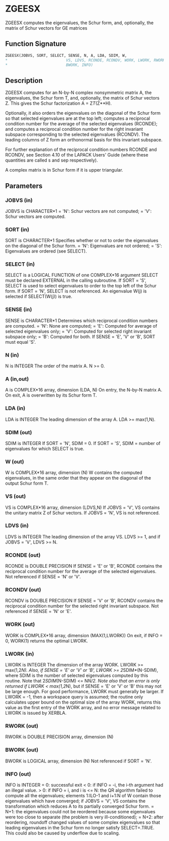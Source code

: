 # ZGEESX

ZGEESX computes the eigenvalues, the Schur form, and, optionally, the matrix of Schur vectors for GE matrices

## Function Signature

```fortran
ZGEESX(JOBVS, SORT, SELECT, SENSE, N, A, LDA, SDIM, W,
*                          VS, LDVS, RCONDE, RCONDV, WORK, LWORK, RWORK,
*                          BWORK, INFO)
```

## Description


 ZGEESX computes for an N-by-N complex nonsymmetric matrix A, the
 eigenvalues, the Schur form T, and, optionally, the matrix of Schur
 vectors Z.  This gives the Schur factorization A = Z*T*(Z**H).

 Optionally, it also orders the eigenvalues on the diagonal of the
 Schur form so that selected eigenvalues are at the top left;
 computes a reciprocal condition number for the average of the
 selected eigenvalues (RCONDE); and computes a reciprocal condition
 number for the right invariant subspace corresponding to the
 selected eigenvalues (RCONDV).  The leading columns of Z form an
 orthonormal basis for this invariant subspace.

 For further explanation of the reciprocal condition numbers RCONDE
 and RCONDV, see Section 4.10 of the LAPACK Users' Guide (where
 these quantities are called s and sep respectively).

 A complex matrix is in Schur form if it is upper triangular.

## Parameters

### JOBVS (in)

JOBVS is CHARACTER*1 = 'N': Schur vectors are not computed; = 'V': Schur vectors are computed.

### SORT (in)

SORT is CHARACTER*1 Specifies whether or not to order the eigenvalues on the diagonal of the Schur form. = 'N': Eigenvalues are not ordered; = 'S': Eigenvalues are ordered (see SELECT).

### SELECT (in)

SELECT is a LOGICAL FUNCTION of one COMPLEX*16 argument SELECT must be declared EXTERNAL in the calling subroutine. If SORT = 'S', SELECT is used to select eigenvalues to order to the top left of the Schur form. If SORT = 'N', SELECT is not referenced. An eigenvalue W(j) is selected if SELECT(W(j)) is true.

### SENSE (in)

SENSE is CHARACTER*1 Determines which reciprocal condition numbers are computed. = 'N': None are computed; = 'E': Computed for average of selected eigenvalues only; = 'V': Computed for selected right invariant subspace only; = 'B': Computed for both. If SENSE = 'E', 'V' or 'B', SORT must equal 'S'.

### N (in)

N is INTEGER The order of the matrix A. N >= 0.

### A (in,out)

A is COMPLEX*16 array, dimension (LDA, N) On entry, the N-by-N matrix A. On exit, A is overwritten by its Schur form T.

### LDA (in)

LDA is INTEGER The leading dimension of the array A. LDA >= max(1,N).

### SDIM (out)

SDIM is INTEGER If SORT = 'N', SDIM = 0. If SORT = 'S', SDIM = number of eigenvalues for which SELECT is true.

### W (out)

W is COMPLEX*16 array, dimension (N) W contains the computed eigenvalues, in the same order that they appear on the diagonal of the output Schur form T.

### VS (out)

VS is COMPLEX*16 array, dimension (LDVS,N) If JOBVS = 'V', VS contains the unitary matrix Z of Schur vectors. If JOBVS = 'N', VS is not referenced.

### LDVS (in)

LDVS is INTEGER The leading dimension of the array VS. LDVS >= 1, and if JOBVS = 'V', LDVS >= N.

### RCONDE (out)

RCONDE is DOUBLE PRECISION If SENSE = 'E' or 'B', RCONDE contains the reciprocal condition number for the average of the selected eigenvalues. Not referenced if SENSE = 'N' or 'V'.

### RCONDV (out)

RCONDV is DOUBLE PRECISION If SENSE = 'V' or 'B', RCONDV contains the reciprocal condition number for the selected right invariant subspace. Not referenced if SENSE = 'N' or 'E'.

### WORK (out)

WORK is COMPLEX*16 array, dimension (MAX(1,LWORK)) On exit, if INFO = 0, WORK(1) returns the optimal LWORK.

### LWORK (in)

LWORK is INTEGER The dimension of the array WORK. LWORK >= max(1,2*N). Also, if SENSE = 'E' or 'V' or 'B', LWORK >= 2*SDIM*(N-SDIM), where SDIM is the number of selected eigenvalues computed by this routine. Note that 2*SDIM*(N-SDIM) <= N*N/2. Note also that an error is only returned if LWORK < max(1,2*N), but if SENSE = 'E' or 'V' or 'B' this may not be large enough. For good performance, LWORK must generally be larger. If LWORK = -1, then a workspace query is assumed; the routine only calculates upper bound on the optimal size of the array WORK, returns this value as the first entry of the WORK array, and no error message related to LWORK is issued by XERBLA.

### RWORK (out)

RWORK is DOUBLE PRECISION array, dimension (N)

### BWORK (out)

BWORK is LOGICAL array, dimension (N) Not referenced if SORT = 'N'.

### INFO (out)

INFO is INTEGER = 0: successful exit < 0: if INFO = -i, the i-th argument had an illegal value. > 0: if INFO = i, and i is <= N: the QR algorithm failed to compute all the eigenvalues; elements 1:ILO-1 and i+1:N of W contain those eigenvalues which have converged; if JOBVS = 'V', VS contains the transformation which reduces A to its partially converged Schur form. = N+1: the eigenvalues could not be reordered because some eigenvalues were too close to separate (the problem is very ill-conditioned); = N+2: after reordering, roundoff changed values of some complex eigenvalues so that leading eigenvalues in the Schur form no longer satisfy SELECT=.TRUE. This could also be caused by underflow due to scaling.

